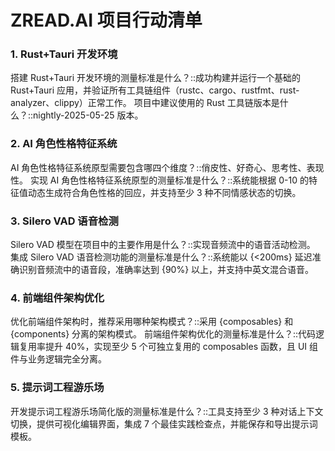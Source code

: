 
# ZREAD.AI 项目行动清单

### 1. Rust+Tauri 开发环境

搭建 Rust+Tauri 开发环境的测量标准是什么？::成功构建并运行一个基础的 Rust+Tauri 应用，并验证所有工具链组件（rustc、cargo、rustfmt、rust-analyzer、clippy）正常工作。
项目中建议使用的 Rust 工具链版本是什么？::nightly-2025-05-25 版本。

### 2. AI 角色性格特征系统

AI 角色性格特征系统原型需要包含哪四个维度？::俏皮性、好奇心、思考性、表现性。
实现 AI 角色性格特征系统原型的测量标准是什么？::系统能根据 0-10 的特征值动态生成符合角色性格的回应，并支持至少 3 种不同情感状态的切换。

### 3. Silero VAD 语音检测

Silero VAD 模型在项目中的主要作用是什么？::实现音频流中的语音活动检测。
集成 Silero VAD 语音检测功能的测量标准是什么？::系统能以 {<200ms} 延迟准确识别音频流中的语音段，准确率达到 {90%} 以上，并支持中英文混合语音。

### 4. 前端组件架构优化

优化前端组件架构时，推荐采用哪种架构模式？::采用 {composables} 和 {components} 分离的架构模式。
前端组件架构优化的测量标准是什么？::代码逻辑复用率提升 40%，实现至少 5 个可独立复用的 composables 函数，且 UI 组件与业务逻辑完全分离。

### 5. 提示词工程游乐场

开发提示词工程游乐场简化版的测量标准是什么？::工具支持至少 3 种对话上下文切换，提供可视化编辑界面，集成 7 个最佳实践检查点，并能保存和导出提示词模板。